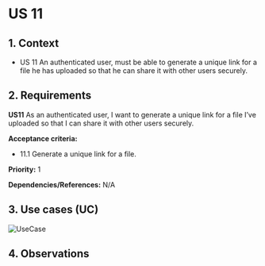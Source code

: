 # US 11

## 1. Context

* US 11 An authenticated user, must be able to generate a unique link for a file he has uploaded so that he can share it with other users securely.

## 2. Requirements

**US11** As an authenticated user, I want to generate a unique link for a file I’ve uploaded so that I can share it with other users securely.

**Acceptance criteria:**

- 11.1 Generate a unique link for a file.

**Priority:** 1

**Dependencies/References:**
N/A

## 3. Use cases (UC)

![UseCase](../../../Global_Artifacts/UC_Folder/UC1/UC1.svg)


## 4. Observations